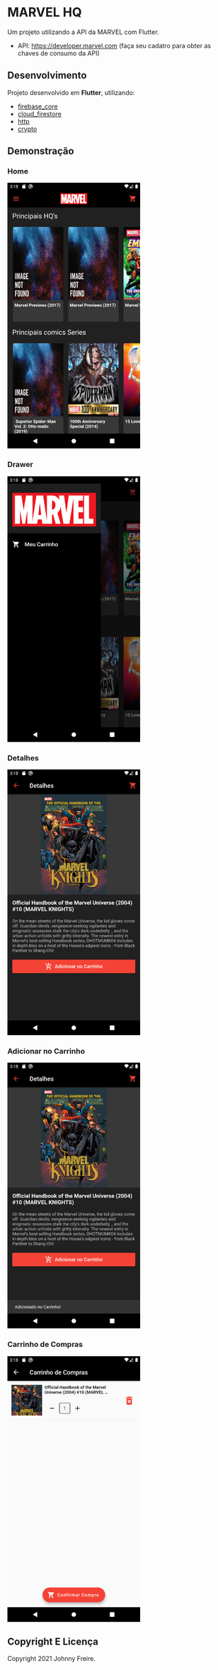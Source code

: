 # MARVEL HQ

Um projeto utilizando a API da MARVEL com Flutter.
- API: https://developer.marvel.com (faça seu cadatro para obter as chaves de consumo da API)

## Desenvolvimento

Projeto desenvolvido em **Flutter**, utilizando:

- [firebase_core](https://pub.dev/packages/firebase_core)
- [cloud_firestore](https://pub.dev/packages/cloud_firestore)
- [http](https://pub.dev/packages/http)
- [crypto](https://pub.dev/packages/crypto)


## Demonstração

### Home
<img src="assets/screeenshots/home.png" width="300">

### Drawer
<img src="assets/screeenshots/home2.png" width="300">

### Detalhes
<img src="assets/screeenshots/detalhe.png" width="300">

### Adicionar no Carrinho
<img src="assets/screeenshots/detalhe2.png" width="300">

### Carrinho de Compras
<img src="assets/screeenshots/carrinho.png" width="300">

## Copyright E Licença

Copyright 2021 Johnny Freire.

